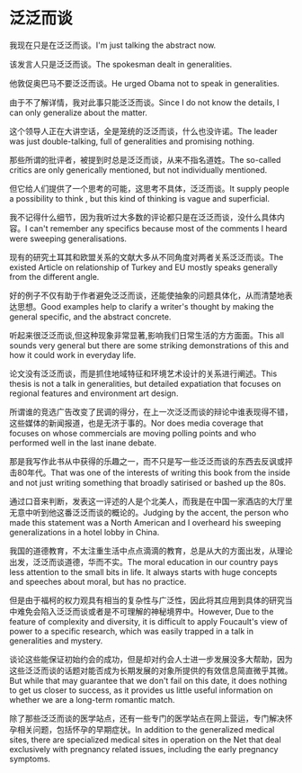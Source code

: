 # 泛泛而谈

<p><span class="chinese">我现在只是在泛泛而谈。</span><span class="english">I'm just talking the abstract now.</span></p>

<p><span class="chinese">该发言人只是泛泛而谈。</span><span class="english">The spokesman dealt in generalities.</span></p>

<p><span class="chinese">他敦促奥巴马不要泛泛而谈。</span><span class="english">He urged Obama not to speak in generalities.</span></p>

<p><span class="chinese">由于不了解详情，我对此事只能泛泛而谈。</span><span class="english">Since I do not know the details, I can only generalize about the matter.</span></p>

<p><span class="chinese">这个领导人正在大讲空话，全是笼统的泛泛而谈，什么也没许诺。</span><span class="english">The leader was just double-talking, full of generalities and promising nothing.</span></p>

<p><span class="chinese">那些所谓的批评者，被提到时总是泛泛而谈，从来不指名道姓。</span><span class="english">The so-called critics are only generically mentioned, but not individually mentioned.</span></p>

<p><span class="chinese">但它给人们提供了一个思考的可能，这思考不具体，泛泛而谈。</span><span class="english">It supply people a possibility to think , but this kind of thinking is vague and superficial.</span></p>

<p><span class="chinese">我不记得什么细节，因为我听过大多数的评论都只是在泛泛而谈，没什么具体内容。</span><span class="english">I can't remember any specifics because most of the comments I heard were sweeping generalisations.</span></p>

<p><span class="chinese">现有的研究土耳其和欧盟关系的文献大多从不同角度对两者关系泛泛而谈。</span><span class="english">The existed Article on relationship of Turkey and EU mostly speaks generally from the different angle.</span></p>

<p><span class="chinese">好的例子不仅有助于作者避免泛泛而谈，还能使抽象的问题具体化，从而清楚地表达思想。</span><span class="english">Good examples help to clarify a writer's thought by making the general specific, and the abstract concrete.</span></p>

<p><span class="chinese">听起来很泛泛而谈,但这种现象非常显著,影响我们日常生活的方方面面。</span><span class="english">This all sounds very general but there are some striking demonstrations of this and how it could work in everyday life.</span></p>

<p><span class="chinese">论文没有泛泛而谈，而是抓住地域特征和环境艺术设计的关系进行阐述。</span><span class="english">This thesis is not a talk in generalities, but detailed expatiation that focuses on regional features and environment art design.</span></p>

<p><span class="chinese">所谓谁的竞选广告改变了民调的得分，在上一次泛泛而谈的辩论中谁表现得不错，这些媒体的新闻报道，也是无济于事的。</span><span class="english">Nor does media coverage that focuses on whose commercials are moving polling points and who performed well in the last inane debate.</span></p>

<p><span class="chinese">那是我写作此书从中获得的乐趣之一，而不只是写一些泛泛而谈的东西去反讽或抨击80年代。</span><span class="english">That was one of the interests of writing this book from the inside and not just writing something that broadly satirised or bashed up the 80s.</span></p>

<p><span class="chinese">通过口音来判断，发表这一评述的人是个北美人，而我是在中国一家酒店的大厅里无意中听到他这番泛泛而谈的概论的。</span><span class="english">Judging by the accent, the person who made this statement was a North American and I overheard his sweeping generalizations in a hotel lobby in China.</span></p>

<p><span class="chinese">我国的道德教育，不太注重生活中点点滴滴的教育，总是从大的方面出发，从理论出发，泛泛而谈道德，华而不实。</span><span class="english">The moral education in our country pays less attention to the small bits in life. It always starts with huge concepts and speeches about moral, but has no practice.</span></p>

<p><span class="chinese">但是由于福柯的权力观具有相当的复杂性与广泛性，因此将其应用到具体的研究当中难免会陷入泛泛而谈或者是不可理解的神秘境界中。</span><span class="english">However, Due to the feature of complexity and diversity, it is difficult to apply Foucault's view of power to a specific research, which was easily trapped in a talk in generalities and mystery.</span></p>

<p><span class="chinese">谈论这些能保证初始约会的成功，但是却对约会人士进一步发展没多大帮助，因为这些泛泛而谈的话题对能否成为长期发展的对象所提供的有效信息简直微乎其微。</span><span class="english">But while that may guarantee that we don't fail on this date, it does nothing to get us closer to success, as it provides us little useful information on whether we are a long-term romantic match.</span></p>

<p><span class="chinese">除了那些泛泛而谈的医学站点，还有一些专门的医学站点在网上营运，专门解决怀孕相关问题，包括怀孕的早期症状。</span><span class="english">In addition to the generalized medical sites, there are specialized medical sites in operation on the Net that deal exclusively with pregnancy related issues, including the early pregnancy symptoms.</span></p>


